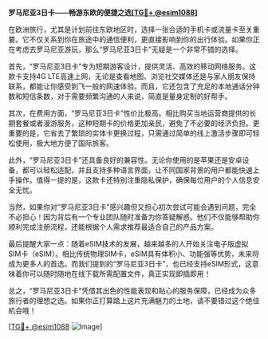 **罗马尼亚3日卡——畅游东欧的便捷之选[[TG💪+ @esim1088](https://t.me/s/esim1088)]**

在欧洲旅行，尤其是计划前往东欧地区时，选择一张合适的手机卡或流量卡至关重要。它不仅关系到你在旅途中的通信便利，更直接影响到你的出行体验。如果你正在考虑去罗马尼亚游玩，那么“罗马尼亚3日卡”无疑是一个非常不错的选择。

首先，“罗马尼亚3日卡”专为短期游客设计，提供灵活、高效的移动网络服务。这款卡支持4G LTE高速上网，无论是查看地图、浏览社交媒体还是与家人朋友保持联系，都能让你感受到飞一般的网速体验。而且，它还包含了充足的本地通话分钟数和短信条数，对于需要频繁沟通的人来说，简直是量身定制的好帮手。

其次，在费用方面，“罗马尼亚3日卡”性价比极高。相比购买当地运营商提供的长期套餐或者漫游服务，这种短期卡的价格更加亲民，避免了不必要的经济负担。更重要的是，它省去了繁琐的实体卡更换过程，只需通过简单的线上激活步骤即可轻松使用，极大地方便了国际旅客。

此外，“罗马尼亚3日卡”还具备良好的兼容性。无论你使用的是苹果还是安卓设备，都可以轻松适配，并且支持多种语言界面，让不同国家背景的用户都能快速上手操作。值得一提的是，这款卡还特别注重隐私保护，确保每位用户的个人信息安全无忧。

当然，如果你对“罗马尼亚3日卡”感兴趣但又担心初次尝试可能会遇到问题，完全不必担心！因为背后有一个专业团队随时准备为你答疑解惑。他们不仅能够帮助你顺利完成注册流程，还能根据个人需求推荐最适合自己的产品方案。

最后提醒大家一点：随着eSIM技术的发展，越来越多的人开始关注电子版虚拟SIM卡（eSIM）。相比传统物理SIM卡，eSIM具有体积小、功能强等优势，未来将成为更多人的首选。而我们提到的“罗马尼亚3日卡”，也已经支持eSIM形式，这意味着你可以随时随地在线下载所需配置文件，真正实现即插即用！

总之，“罗马尼亚3日卡”凭借其出色的性能表现和贴心的服务保障，已经成为众多旅行者的理想之选。如果你正打算踏上这片充满魅力的土地，请不要错过这个绝佳机会哦！

[[TG💪+ @esim1088](https://t.me/s/esim1088) ![Image](https://i.postimg.cc/4NQfJmqS/Snipaste-2025-05-13-00-14-12.png)]